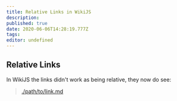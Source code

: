 ```yaml
---
title: Relative Links in WikiJS
description: 
published: true
date: 2020-06-06T14:28:19.777Z
tags: 
editor: undefined
---
```


## Relative Links
In WikiJS the links didn't work as being relative, they now do see:

> [./path/to/link.md](/path/to/link.md)
